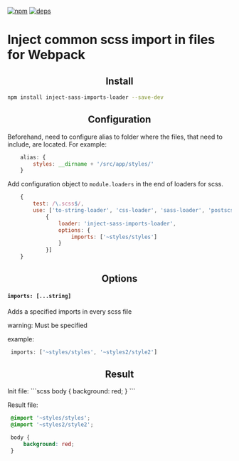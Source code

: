 [![npm][npm]][npm-url]
[![deps][deps]][deps-url]

# Inject common scss import in files for Webpack

<h2 align="center">Install</h2>

```bash
npm install inject-sass-imports-loader --save-dev
```

<h2 align="center">Configuration</h2>
Beforehand, need to configure alias to folder where the files, that need to include, are located.
For example:

```javascript
    alias: {
        styles: __dirname + '/src/app/styles/'
    }
```

Add configuration object to `module.loaders` in the end of loaders for scss.

```javascript
    {
        test: /\.scss$/,
        use: ['to-string-loader', 'css-loader', 'sass-loader', 'postscss-loader?parser=postcss-scss',
            {
                loader: 'inject-sass-imports-loader',
                options: {
                    imports: ['~styles/styles']
                }
            }]
    }
```

<h2 align="center">Options</h2>

#### `imports: [...string]`
Adds a specified imports in every scss file

warning: Must be specified

example:
```javascript
 imports: ['~styles/styles', '~styles2/style2']
 ```

<h2 align="center">Result</h2>
Init file:
```scss
body {
    background: red;
}
 ```

 Result file:

```scss
 @import '~styles/styles';
 @import '~styles2/style2';

 body {
     background: red;
 }
  ```

[npm]: https://img.shields.io/npm/v/inject-sass-imports-loader.svg
[npm-url]: https://npmjs.com/package/inject-sass-imports-loader

[deps]: https://david-dm.org/vladosby/inject-sass-imports-loader.svg
[deps-url]: https://david-dm.org/vladosby/inject-sass-imports-loader

